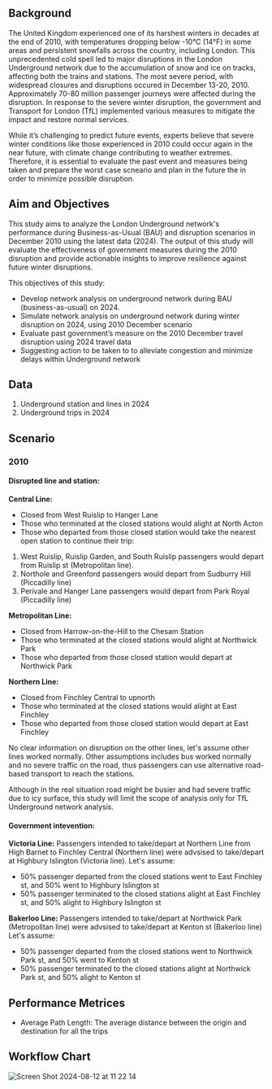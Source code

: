 ## Background

The United Kingdom experienced one of its harshest winters in decades at the end of 2010, with temperatures dropping below -10°C (14°F) in some areas and persistent snowfalls across the country, including London. This unprecedented cold spell led to major disruptions in the London Underground network due to the accumulation of snow and ice on tracks, affecting both the trains and stations. The most severe period, with widespread closures and disruptions occured in December 13-20, 2010. Approximately 70-80 million passenger journeys were affected during the disruption. In response to the severe winter disruption, the government and Transport for London (TfL) implemented various measures to mitigate the impact and restore normal services.

While it’s challenging to predict future events, experts believe that severe winter conditions like those experienced in 2010 could occur again in the near future, with climate change contributing to weather extremes. Therefore, it is essential to evaluate the past event and measures being taken and prepare the worst case scneario and plan in the future the in order to minimize possible disruption.

## Aim and Objectives

This study aims to analyze the London Underground network's performance during Business-as-Usual (BAU) and disruption scenarios in December 2010 using the latest data (2024). The output of this study will evaluate the effectiveness of government measures during the 2010 disruption and provide actionable insights to improve resilience against future winter disruptions.

This objectives of this study:

- Develop network analysis on underground network during BAU (business-as-usual) on 2024.
- Simulate network analysis on underground network during winter disruption on 2024, using 2010 December scenario
- Evaluate past government’s measure on the 2010 December travel disruption using 2024 travel data
- Suggesting action to be taken to to alleviate congestion and minimize delays within Underground network

## Data

1. Underground station and lines in 2024
2. Underground trips in 2024

## Scenario

### 2010

#### Disrupted line and station:

**Central Line:**
- Closed from West Ruislip to Hanger Lane
- Those who terminated at the closed stations would alight at North Acton
- Those who departed from those closed station would take the nearest open station to continue their trip:
1. West Ruislip, Ruislip Garden, and South Ruislip passengers would depart from Ruislip st (Metropolitan line).
2. Northole and Greenford passengers would depart from Sudburry Hill (Piccadilly line)
3. Perivale and Hanger Lane passengers would depart from Park Royal (Piccadilly line)

**Metropolitan Line:**
- Closed from Harrow-on-the-Hill to the Chesam Station
- Those who terminated at the closed stations would alight at Northwick Park
- Those who departed from those closed station would depart at Northwick Park
      
**Northern Line:**
- Closed from Finchley Central to upnorth
- Those who terminated at the closed stations would alight at East Finchley
- Those who departed from those closed station would depart at East Finchley

No clear information on disruption on the other lines, let's assume other lines worked normally.
Other assumptions includes bus worked normally and no severe traffic on the road, thus passengers can use alternative road-based transport to reach the stations.

Although in the real situation road might be busier and had severe traffic due to icy surface, this study will limit the scope of analysis only for TfL Underground network analysis. 
    
#### Government intevention:

**Victoria Line:**
Passengers intended to take/depart at Northern Line from High Barnet to Finchley Central (Northern line) were advsised to take/depart at Highbury Islington (Victoria line).
Let's assume:
- 50% passenger departed from the closed stations went to East Finchley st, and 50% went to Highbury Islington st
- 50% passenger terminated to the closed stations alight at East Finchley st, and 50% alight to Highbury Islington st

**Bakerloo Line:**
Passengers intended to take/depart at Northwick Park (Metropolitan line) were advsised to take/depart at Kenton st (Bakerloo line)
Let's assume:
- 50% passenger departed from the closed stations went to Northwick Park st, and 50% went to Kenton st
- 50% passenger terminated to the closed stations alight at Northwick Park st, and 50% alight to Kenton st

## Performance Metrices

- Average Path Length: The average distance between the origin and destination for all the trips
  
## Workflow Chart

![Screen Shot 2024-08-12 at 11 22 14](https://github.com/user-attachments/assets/f4eeb7a9-a810-40a4-b7eb-c83a82511d2f)
